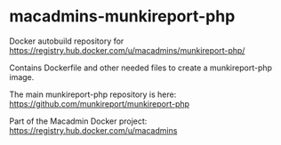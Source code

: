 macadmins-munkireport-php
=========================

Docker autobuild repository for https://registry.hub.docker.com/u/macadmins/munkireport-php/

Contains Dockerfile and other needed files to create a munkireport-php image.

The main munkireport-php repository is here: https://github.com/munkireport/munkireport-php

Part of the Macadmin Docker project: https://registry.hub.docker.com/u/macadmins
